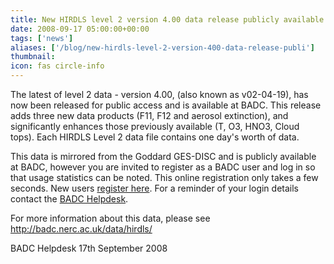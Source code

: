 ```yaml
---
title: New HIRDLS level 2 version 4.00 data release publicly available
date: 2008-09-17 05:00:00+00:00
tags: ['news']
aliases: ['/blog/new-hirdls-level-2-version-400-data-release-publi']
thumbnail: 
icon: fas circle-info
---
```

 
 

The latest of level 2 data - version 4.00, (also known as v02-04-19), has now been released for public access and is available at BADC. 
 This release adds three new data products (F11, F12 and aerosol extinction), and significantly enhances those previously available 
(T, O3, HNO3, Cloud tops). Each HIRDLS Level 2 data file contains one day's worth of data.


 
This data is mirrored from the Goddard GES-DISC and is publicly available at BADC, however you are invited to register as a BADC user and log in so that usage 
statistics can be noted. This online registration only takes a few seconds. 
New users [register here](http://badc.nerc.ac.uk/reg/user_register_info.html). 
For a reminder of your login details contact the [BADC
Helpdesk](/help/contact.html).


 


 For more information about this data, please see <http://badc.nerc.ac.uk/data/hirdls/>


 
BADC Helpdesk
17th September 2008




